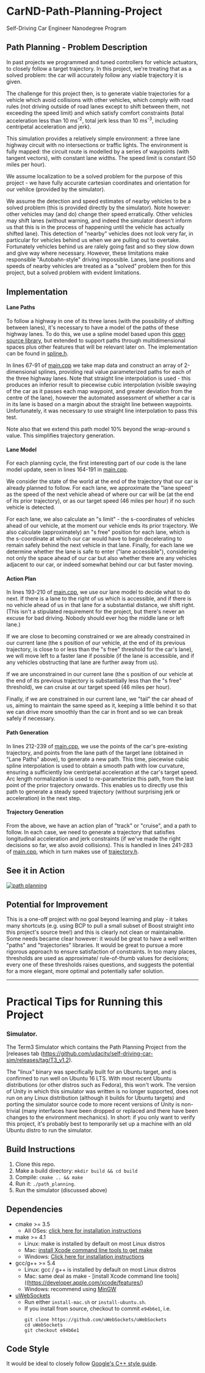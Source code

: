 # CarND-Path-Planning-Project
Self-Driving Car Engineer Nanodegree Program

## Path Planning - Problem Description

In past projects we programmed and tuned controllers for vehicle actuators, to closely follow a target trajectory.
In this project, we're treating that as a solved problem: the car will accurately follow any viable trajectory it is given.

The challenge for this project then, is to generate viable trajectories for a vehicle which avoid collisions with other vehicles, which comply with road rules (not driving outside of road lanes except to shift between them, not exceeding the speed limit) and which satisfy comfort constraints (total acceleration less than 10 ms<sup>-2</sup>, total jerk less than 10 ms<sup>-3</sup>, including centripetal acceleration and jerk).

This simulation provides a relatively simple environment: a three lane highway circuit with no intersections or traffic lights.
The environment is fully mapped: the circuit route is modelled by a series of waypoints (with tangent vectors), with constant lane widths. The speed limit is constant (50 miles per hour).

We assume localization to be a solved problem for the purpose of this project - we have fully accurate cartesian coordinates and orientation for our vehilce (provided by the simulator).

We assume the detection and speed estimates of nearby vehicles to be a solved problem (this is provided directly by the simulator).
Note however: other vehicles may (and do) change their speed erratically.
Other vehicles may shift lanes (without warning, and indeed the simulator doesn't inform us that this is in the process of happening until the vehicle has actually shifted lane).
This detection of "nearby" vehicles does not look very far, in particular for vehicles behind us when we are pulling out to overtake.
Fortunately vehicles behind us are ralely going fast and so they slow down and give way where necessary.
However, these limitations make responsible "Autobahn-style" driving impossible.
Lanes, lane positions and speeds of nearby vehicles are treated as a "solved" problem then for this project, but a solved problem with evident limitations.

## Implementation

#### Lane Paths

To follow a highway in one of its three lanes (with the possibility of shifting between lanes), it's necessary to have a model of the paths of these highway lanes. To do this, we use a spline model based upon this [open source library](https://kluge.in-chemnitz.de/opensource/spline/spline.h), but extended to support paths through multidimensional spaces plus other features that will be relevant later on. The implementation can be found in [spline.h](src/spline.h).

In lines 67-91 of [main.cpp](src/main.cpp) we take map data and construct an array of 2-dimensional splines, providing real value parameterized paths for each of the three highway lanes. Note that straight line interpolation is used - this produces an inferior result to piecewise cubic interpolation (visible swaying of the car as it passes each map waypoint, and greater deviation from the centre of the lane), however the automated assessment of whether a car is in its lane is based on a margin about the straight line between waypoints. Unfortunately, it was necessary to use straight line interpolation to pass this test.

Note also that we extend this path model 10% beyond the wrap-around s value. This simplifies trajectory generation.

#### Lane Model

For each planning cycle, the first interesting part of our code is the lane model update, seen in lines 164-191 in [main.cpp](src/main.cpp).

We consider the state of the world at the end of the trajectory that our car is already planned to follow.
For each lane, we approximate the "lane speed" as the speed of the next vehicle ahead of where our car will be (at the end of its prior trajectory), or as our target speed (46 miles per hour) if no such vehicle is detected.

For each lane, we also calculate an "s limit" - the s-coordinates of vehicles ahead of our vehicle, at the moment our vehicle ends its prior trajectory.
We also calculate (approximately) an "s free" position for each lane, which is the s-coordinate at which our car would have to begin decelerating to remain safely behind the next vehicle in that lane.
Finally, for each lane we determine whether the lane is safe to enter ("lane accessible"), considering not only the space ahead of our car but also whether there are any vehicles adjacent to our car, or indeed somewhat behind our car but faster moving.

#### Action Plan

In lines 193-210 of [main.cpp](src/main.cpp), we use our lane model to decide what to do next.
If there is a lane to the right of us which is accessible, and if there is no vehicle ahead of us in that lane for a substantial distance, we shift right.
(This isn't a stipulated requirement for the project, but there's never an excuse for bad driving. Nobody should ever hog the middle lane or left lane.)

If we are close to becoming constrained or we are already constrained in our current lane (the s position of our vehicle, at the end of its previous trajectory, is close to or less than the "s free" threshold for the car's lane), we will move left to a faster lane if possible (if the lane is accessible, and if any vehicles obstructing that lane are further away from us).

If we are unconstrained in our current lane (the s position of our vehicle at the end of its previous trajectory is substantially less than the "s free" threshold), we can cruise at our target speed (46 miles per hour).

Finally, if we are constrained in our current lane, we "tail" the car ahead of us, aiming to maintain the same speed as it, keeping a little behind it so that we can drive more smoothly than the car in front and so we can break safely if necessary.

#### Path Generation

In lines 212-239 of [main.cpp](src/main.cpp), we use the points of the car's pre-existing trajectory, and points from the lane path of the target lane (obtained in "Lane Paths" above), to generate a new path. This time, piecewise cubic spline interpolation is used to obtain a smooth path with low curvature, ensuring a sufficiently low centripetal acceleration at the car's target speed. Arc length normalization is used to re-parameterize this path, from the last point of the prior trajectory onwards. This enables us to directly use this path to generate a steady speed trajectory (without surprising jerk or acceleration) in the next step.

#### Trajectory Generation

From the above, we have an action plan of "track" or "cruise", and a path to follow. In each case, we need to generate a trajectory that satisfies longitudinal acceleration and jerk constraints (if we've made the right decisions so far, we also avoid collisions). This is handled in lines 241-283 of [main.cpp](src/main.cpp), which in turn makes use of [trajectory.h](src/trajectory.h).

## See it in Action

[![path planning](https://img.youtube.com/vi/JJeE8X6CXis/0.jpg)](https://www.youtube.com/watch?v=JJeE8X6CXis)

## Potential for Improvement

This is a one-off project with no goal beyond learning and play - it takes many shortcuts (e.g. using BCP to pull a small subset of Boost straight into this project's source tree!) and this is clearly not clean or maintainable. Some needs became clear however: it would be great to have a well written "paths" and "trajectories" libraries. It would be great to pursue a more rigorous approach to ensure satisfaction of constraints. In too many places, thresholds are used as approximate/ rule-of-thumb values for decisions; every one of these thresholds raises questions, and suggests the potential for a more elegant, more optimal and potentially safer solution.


---

# Practical Tips for Running this Project

### Simulator.
The Term3 Simulator which contains the Path Planning Project from the [releases tab (https://github.com/udacity/self-driving-car-sim/releases/tag/T3_v1.2).

The "linux" binary was specifically built for an Ubuntu target, and is confirmed to run well on Ubuntu 16 LTS. With most recent Ubuntu distributions (or other distros such as Fedora), this won't work.
The version of Unity in which this simulator was written is no longer supported, does not run on any Linux distribution (although it builds for Ubuntu targets) and porting the simulator source code to more recent versions of Unity is non-trivial (many interfaces have been dropped or replaced and there have been changes to the environment mechanics). In short: if you only want to verify this project, it's probably best to temporarily set up a machine with an old Ubuntu distro to run the simulator.

## Build Instructions

1. Clone this repo.
2. Make a build directory: `mkdir build && cd build`
3. Compile: `cmake .. && make`
4. Run it: `./path_planning`.
5. Run the simulator (discussed above)

## Dependencies

* cmake >= 3.5
  * All OSes: [click here for installation instructions](https://cmake.org/install/)
* make >= 4.1
  * Linux: make is installed by default on most Linux distros
  * Mac: [install Xcode command line tools to get make](https://developer.apple.com/xcode/features/)
  * Windows: [Click here for installation instructions](http://gnuwin32.sourceforge.net/packages/make.htm)
* gcc/g++ >= 5.4
  * Linux: gcc / g++ is installed by default on most Linux distros
  * Mac: same deal as make - [install Xcode command line tools]((https://developer.apple.com/xcode/features/)
  * Windows: recommend using [MinGW](http://www.mingw.org/)
* [uWebSockets](https://github.com/uWebSockets/uWebSockets)
  * Run either `install-mac.sh` or `install-ubuntu.sh`.
  * If you install from source, checkout to commit `e94b6e1`, i.e.
    ```
    git clone https://github.com/uWebSockets/uWebSockets 
    cd uWebSockets
    git checkout e94b6e1
    ```

## Code Style

It would be ideal to closely follow [Google's C++ style guide](https://google.github.io/styleguide/cppguide.html).
